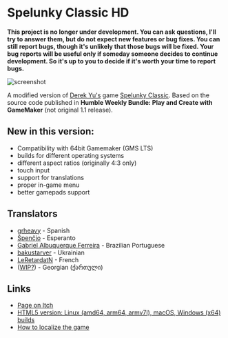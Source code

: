# Spelunky Classic HD

**This project is no longer under development. You can ask questions, I'll try to answer them, but do not expect new features or bug fixes. You can still report bugs, though it's unlikely that those bugs will be fixed. Your bug reports will be useful only if someday someone decides to continue development. So it's up to you to decide if it's worth your time to report bugs.**

![screenshot](screenshots/screenshot_00.png)

A modified version of [Derek Yu's](https://en.wikipedia.org/wiki/Derek_Yu) game [Spelunky Classic](https://spelunkyworld.com/original.html). Based on the source code published in **Humble Weekly Bundle: Play and Create with GameMaker** (not original 1.1 release).

## New in this version:
- Compatibility with 64bit Gamemaker (GMS LTS)
- builds for different operating systems
- different aspect ratios (originally 4:3 only)
- touch input
- support for translations
- proper in-game menu
- better gamepads support

## Translators
- [grheavy](mailto:grheavy@hushmail.com) - Spanish
- [Spenĉjo](https://github.com/Rajzin) - Esperanto
- [Gabriel Albuquerque Ferreira](https://github.com/ngc-5194) - Brazilian Portuguese
- [bakustarver](https://github.com/bakustarver) - Ukrainian
- [LeRetardatN](https://github.com/Lecodeurenretard) - French
- ([WIP?](https://github.com/yancharkin/SpelunkyClassicHD/discussions/24)) - Georgian (ქართული)

## Links
* [Page on Itch](https://yancharkin.itch.io/spelunky-classic-hd)
* [HTML5 version: Linux (amd64, arm64, armv7l), macOS, Windows (x64) builds](https://github.com/yancharkin/SpelunkyClassicHDhtml5)
* [How to localize the game](localization)
